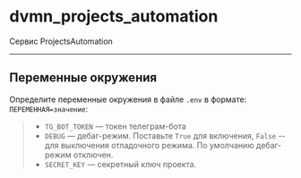 # dvmn_projects_automation
Сервис ProjectsAutomation

___________________
## Переменные окружения
Определите переменные окружения в файле `.env` в формате: `ПЕРЕМЕННАЯ=значение`:
> - `TG_BOT_TOKEN` — токен телеграм-бота
> - `DEBUG` — дебаг-режим. Поставьте `True` для включения, `False` -- для 
выключения отладочного режима. По умолчанию дебаг-режим отключен.
> - `SECRET_KEY` — секретный ключ проекта.

